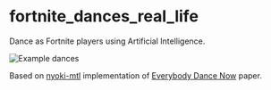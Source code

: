 # fortnite_dances_real_life
Dance as Fortnite players using Artificial Intelligence.


![*Example dances*](https://github.com/Psychofun/fortnite_dances_real_life/media/dances.gif "Logo Title Text 1")

Based on [nyoki-mtl](https://github.com/nyoki-mtl/pytorch-EverybodyDanceNow#pytorch-everybodydancenow) implementation of [Everybody Dance Now](https://arxiv.org/abs/1808.07371) paper.
